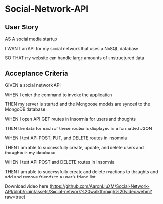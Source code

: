 # Social-Network-API

## User Story

AS A social media startup

I WANT an API for my social network that uses a NoSQL database

SO THAT my website can handle large amounts of unstructured data

## Acceptance Criteria

GIVEN a social network API

WHEN I enter the command to invoke the application

THEN my server is started and the Mongoose models are synced to the MongoDB database

WHEN I open API GET routes in Insomnia for users and thoughts

THEN the data for each of these routes is displayed in a formatted JSON

WHEN I test API POST, PUT, and DELETE routes in Insomnia

THEN I am able to successfully create, update, and delete users and thoughts in my database

WHEN I test API POST and DELETE routes in Insomnia

THEN I am able to successfully create and delete reactions to thoughts and add and remove friends to a user’s friend list

Download video here (https://github.com/AaronLiuXM/Social-Network-API/blob/main/assets/Social-network%20walkthrough%20video.webm?raw=true)
